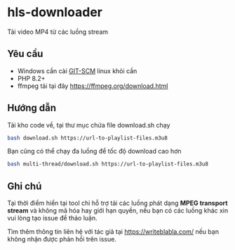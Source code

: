# hls-downloader
Tải video MP4 từ các luồng stream 

## Yêu cầu

- Windows cần cài [GIT-SCM](https://git-scm.com/download/win) linux khỏi cần
- PHP 8.2+
- ffmpeg tải tại đây https://ffmpeg.org/download.html

## Hướng dẫn

Tải kho code về, tại thư mục chứa file download.sh chạy

```bash
bash download.sh https://url-to-playlist-files.m3u8
```

Bạn cũng có thể chạy đa luồng để tốc độ download cao hơn

```bash
bash multi-thread/download.sh https://url-to-playlist-files.m3u8
```

## Ghi chú

Tại thời điểm hiển tại tool chỉ hỗ trợ tải các luồng phát dạng **MPEG transport stream** và không mã hóa hay giới hạn quyền, nếu bạn có các luồng khác xin vui lòng tạo issue để thảo luận.

Tìm thêm thông tin liên hệ với tác giả tại https://writeblabla.com/ nếu bạn không nhận được phản hồi trên issue.
